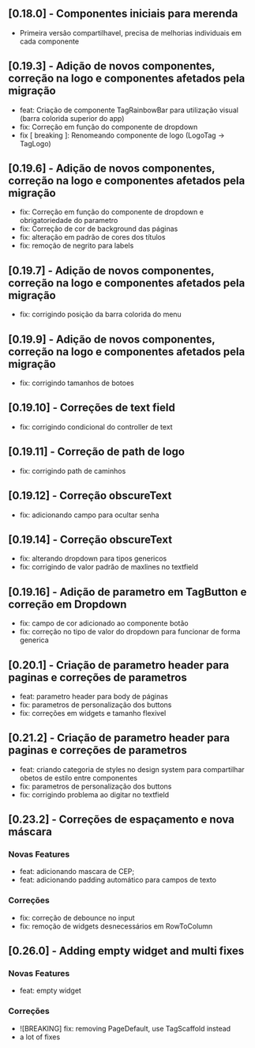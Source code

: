 ## [0.18.0] - Componentes iniciais para merenda

* Primeira versão compartilhavel, precisa de melhorias individuais em cada componente

## [0.19.3] - Adição de novos componentes, correção na logo e componentes afetados pela migração

* feat: Criação de componente TagRainbowBar para utilização visual (barra colorida superior do app)
* fix: Correção em função do componente de dropdown
* fix [ breaking ]: Renomeando componente de logo (LogoTag -> TagLogo)

## [0.19.6] - Adição de novos componentes, correção na logo e componentes afetados pela migração

* fix: Correção em função do componente de dropdown e obrigatoriedade do parametro
* fix: Correção de cor de background das páginas
* fix: alteração em padrão de cores dos títulos
* fix: remoção de negrito para labels

## [0.19.7] - Adição de novos componentes, correção na logo e componentes afetados pela migração

* fix: corrigindo posição da barra colorida do menu 

## [0.19.9] - Adição de novos componentes, correção na logo e componentes afetados pela migração

* fix: corrigindo tamanhos de botoes 

## [0.19.10] - Correções de text field

* fix: corrigindo condicional do controller de text 

## [0.19.11] - Correção de path de logo

* fix: corrigindo path de caminhos

## [0.19.12] - Correção obscureText

* fix: adicionando campo para ocultar senha

## [0.19.14] - Correção obscureText

* fix: alterando dropdown para tipos genericos
* fix: corrigindo de valor padrão de maxlines no textfield
## [0.19.16] - Adição de parametro em TagButton e correção em Dropdown

* fix: campo de cor adicionado ao componente botão 
* fix: correção no tipo de valor do dropdown para funcionar de forma generica

## [0.20.1] - Criação de parametro header para paginas e correções de parametros

* feat: parametro header para body de páginas
* fix: parametros de personalização dos buttons
* fix: correções em widgets e tamanho flexivel

## [0.21.2] - Criação de parametro header para paginas e correções de parametros

* feat: criando categoria de styles no design system para compartilhar obetos de
        estilo entre componentes
* fix: parametros de personalização dos buttons
* fix: corrigindo problema ao digitar no textfield


## [0.23.2] - Correções de espaçamento e nova máscara 

### Novas Features
* feat: adicionando mascara de CEP;
* feat: adicionando padding automático para campos de texto
### Correções
* fix: correção de debounce no input
* fix: remoção de widgets desnecessários em RowToColumn

## [0.26.0] - Adding empty widget and multi fixes

### Novas Features
* feat: empty widget
### Correções
* ![BREAKING] fix: removing PageDefault, use TagScaffold instead
* a lot of fixes